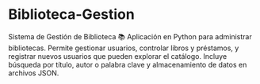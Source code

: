 # Biblioteca-Gestion
Sistema de Gestión de Biblioteca 📚 Aplicación en Python para administrar bibliotecas. Permite gestionar usuarios, controlar libros y préstamos, y registrar nuevos usuarios que pueden explorar el catálogo. Incluye búsqueda por título, autor o palabra clave y almacenamiento de datos en archivos JSON.
